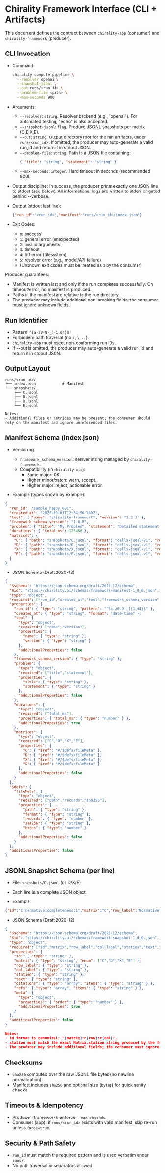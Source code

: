 # Chirality Framework Interface (CLI + Artifacts)

This document defines the contract between `chirality-app` (consumer) and `chirality-framework` (producer).

## CLI Invocation

- Command:
  ```bash
  chirality compute-pipeline \
    --resolver openai \
    --snapshot-jsonl \
    --out runs/<run_id> \
    --problem-file <path> \
    --max-seconds 900
  ```

- Arguments:
  - `--resolver`: `string`. Resolver backend (e.g., "openai"). For automated testing, "echo" is also accepted.
  - `--snapshot-jsonl`: `flag`. Produce JSONL snapshots per matrix (C,D,X,E).
  - `--out`: `string`. Output directory root for the run artifacts, under `runs/<run_id>`. If omitted, the producer may auto-generate a valid run_id and return it in stdout JSON.
  - `--problem-file`: `string`. Path to a JSON file containing:
      ```json
      { "title": "string", "statement": "string" }
      ```
  - `--max-seconds`: `integer`. Hard timeout in seconds (recommended 900).

- Output discipline: In success, the producer prints exactly one JSON line to stdout (see below). All informational logs are written to stderr or gated behind --verbose.

- Output (stdout last line):
  ```json
  {"run_id":"<run_id>","manifest":"runs/<run_id>/index.json"}
  ```

- Exit Codes:
  - `0`: success
  - `1`: general error (unexpected)
  - `2`: invalid arguments
  - `3`: timeout
  - `4`: I/O error (filesystem)
  - `5`: resolver error (e.g., model/API failure)
  - (Unknown exit codes must be treated as `1` by the consumer)

Producer guarantees:
- Manifest is written last and only if the run completes successfully. On timeout/error, no manifest is produced.
- Paths in the manifest are relative to the run directory.
- The producer may include additional non-breaking fields; the consumer must ignore unknown fields.

## Run Identifier

- Pattern: `^[a-z0-9-_]{1,64}$`
- Forbidden: path traversal (no `/`, `\`, `..`).
- `chirality-app` must reject non-conforming run IDs.
- If --out is omitted, the producer may auto-generate a valid run_id and return it in stdout JSON.

## Output Layout

```
runs/<run_id>/
└── index.json            # Manifest
└── snapshots/
    ├── C.jsonl
    ├── D.jsonl
    ├── X.jsonl
    └── E.jsonl

Notes:
- Additional files or matrices may be present; the consumer should rely on the manifest and ignore unreferenced files.
```

## Manifest Schema (index.json)

- Versioning
  - `framework_schema_version`: semver string managed by `chirality-framework`.
  - Compatibility (in `chirality-app`):
    - Same major: OK.
    - Higher minor/patch: warn, accept.
    - Higher major: reject, actionable error.

- Example (types shown by example):
```json
{
  "run_id": "sample_happy_001",
  "created_at": "2025-09-01T12:34:56.789Z",
  "tool": { "name": "chirality-framework", "version": "1.2.3" },
  "framework_schema_version": "1.0.0",
  "problem": { "title": "My Problem", "statement": "Detailed statement..." },
  "durations": { "total_ms": 123456 },
  "matrices": {
    "C": { "path": "snapshots/C.jsonl", "format": "cells-jsonl-v1", "records": 5, "sha256": "hex...", "bytes": 1234 },
    "D": { "path": "snapshots/D.jsonl", "format": "cells-jsonl-v1", "records": 4, "sha256": "hex...", "bytes": 1111 },
    "X": { "path": "snapshots/X.jsonl", "format": "cells-jsonl-v1", "records": 3, "sha256": "hex...", "bytes": 1000 },
    "E": { "path": "snapshots/E.jsonl", "format": "cells-jsonl-v1", "records": 3, "sha256": "hex...", "bytes": 950 }
  }
}
```

- JSON Schema (Draft 2020-12)
```json
{
  "$schema": "https://json-schema.org/draft/2020-12/schema",
  "$id": "https://chirality.ai/schemas/framework-manifest-1_0_0.json",
  "type": "object",
  "required": ["run_id","created_at","tool","framework_schema_version","problem","durations","matrices"],
  "properties": {
    "run_id": { "type": "string", "pattern": "^[a-z0-9-_]{1,64}$" },
    "created_at": { "type": "string", "format": "date-time" },
    "tool": {
      "type": "object",
      "required": ["name","version"],
      "properties": {
        "name": { "type": "string" },
        "version": { "type": "string" }
      },
      "additionalProperties": false
    },
    "framework_schema_version": { "type": "string" },
    "problem": {
      "type": "object",
      "required": ["title","statement"],
      "properties": {
        "title": { "type": "string" },
        "statement": { "type": "string" }
      },
      "additionalProperties": false
    },
    "durations": {
      "type": "object",
      "required": ["total_ms"],
      "properties": { "total_ms": { "type": "number" } },
      "additionalProperties": true
    },
    "matrices": {
      "type": "object",
      "required": ["C","D","X","E"],
      "properties": {
        "C": { "$ref": "#/$defs/fileMeta" },
        "D": { "$ref": "#/$defs/fileMeta" },
        "X": { "$ref": "#/$defs/fileMeta" },
        "E": { "$ref": "#/$defs/fileMeta" }
      },
      "additionalProperties": false
    }
  },
  "$defs": {
    "fileMeta": {
      "type": "object",
      "required": ["path","records","sha256"],
      "properties": {
        "path": { "type": "string" },
        "format": { "type": "string" },
        "records": { "type": "number" },
        "sha256": { "type": "string" },
        "bytes": { "type": "number" }
      },
      "additionalProperties": false
    }
  },
  "additionalProperties": false
}
```

## JSONL Snapshot Schema (per line)

- File: `snapshots/C.jsonl` (or D/X/E)
- Each line is a complete JSON object.

- Example:
```json
{"id":"C:normative:completeness:1","matrix":"C","row_label":"Normative","col_label":"Completeness","station":"Requirements","text":"...","citations":["CIT:doc#p3"],"refs":["DS:auth"],"meta":{"order":1}}
```

- JSON Schema (Draft 2020-12)
```json
{
  "$schema": "https://json-schema.org/draft/2020-12/schema",
  "$id": "https://chirality.ai/schemas/framework-snapshot-1_0_0.json",
  "type": "object",
  "required": ["id","matrix","row_label","col_label","station","text","citations","refs"],
  "properties": {
    "id": { "type": "string" },
    "matrix": { "type": "string", "enum": ["C","D","X","E"] },
    "row_label": { "type": "string" },
    "col_label": { "type": "string" },
    "station": { "type": "string" },
    "text": { "type": "string" },
    "citations": { "type": "array", "items": { "type": "string" } },
    "refs": { "type": "array", "items": { "type": "string" } },
    "meta": {
      "type": "object",
      "properties": { "order": { "type": "number" } },
      "additionalProperties": true
    }
  },
  "additionalProperties": false
}

Notes:
- id format is canonical: "{matrix}:r{row}:c{col}".
- station must match the exact Matrix.station string produced by the framework (e.g., "Problem Requirements", "Solution Objectives", "Verification", "Evaluation").
- The producer may include additional fields; the consumer must ignore unknown fields.
```

## Checksums

- `sha256` computed over the raw JSONL file bytes (no newline normalization).
- Manifest includes `sha256` and optional size (`bytes`) for quick sanity checks.

## Timeouts & Idempotency

- Producer (framework): enforce `--max-seconds`.
- Consumer (app): if `runs/<run_id>` exists with valid manifest, skip re-run unless `force=true`.

## Security & Path Safety

- `run_id` must match the required pattern and is used verbatim under `runs/`.
- No path traversal or separators allowed.

